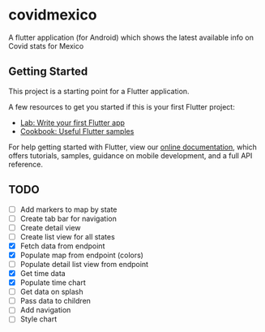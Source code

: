 # covidmexico

A flutter application (for Android) which shows the latest available info on Covid stats for Mexico

## Getting Started

This project is a starting point for a Flutter application.

A few resources to get you started if this is your first Flutter project:

- [Lab: Write your first Flutter app](https://flutter.dev/docs/get-started/codelab)
- [Cookbook: Useful Flutter samples](https://flutter.dev/docs/cookbook)

For help getting started with Flutter, view our
[online documentation](https://flutter.dev/docs), which offers tutorials,
samples, guidance on mobile development, and a full API reference.

## TODO
 - [ ] Add markers to map by state
 - [ ] Create tab bar for navigation
 - [ ] Create detail  view
 - [ ] Create list view for all states
 - [x] Fetch data from endpoint
 - [x] Populate map from endpoint (colors)
 - [ ] Populate detail list view from endpoint
 - [x] Get time data
 - [x] Populate  time chart
 - [ ] Get data on splash
 - [ ] Pass data to children
 - [ ] Add navigation
 - [ ] Style chart
